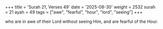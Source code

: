 +++
title = 'Surah 21, Verses 49'
date = '2025-08-30'
weight = 2532
surah = 21
ayah = 49
tags = ["awe", "fearful", "hour", "lord", "seeing"]
+++

who are in awe of their Lord without seeing Him, and are fearful of the Hour.